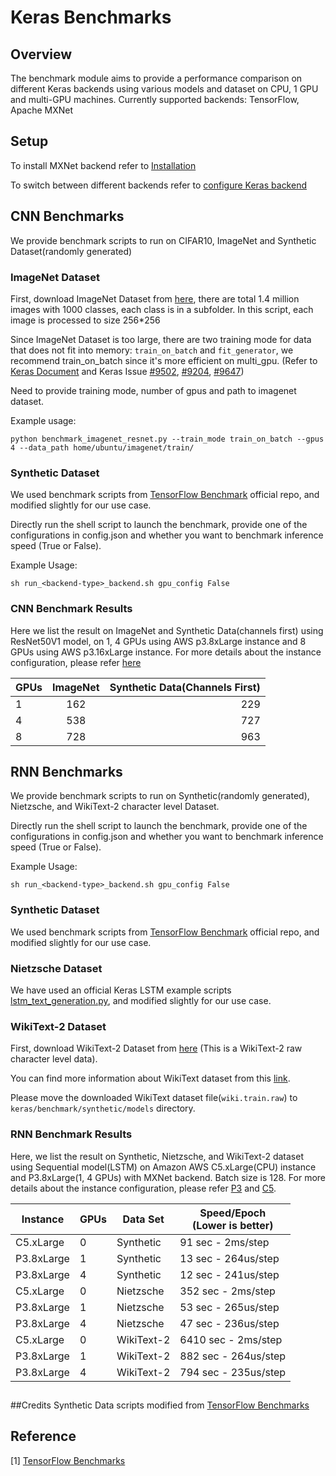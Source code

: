 # Keras Benchmarks

## Overview
The benchmark module aims to provide a performance comparison on different Keras backends using various models and 
dataset on CPU, 1 GPU and multi-GPU machines.
Currently supported backends: TensorFlow, Apache MXNet 

## Setup
To install MXNet backend refer to 
[Installation](https://github.com/awslabs/keras-apache-mxnet/wiki/Installation#1-install-keras-with-apache-mxnet-backend)

To switch between different backends refer to 
[configure Keras backend](https://github.com/awslabs/keras-apache-mxnet/wiki/Installation#2-configure-keras-backend)

## CNN Benchmarks
We provide benchmark scripts to run on CIFAR10, ImageNet and Synthetic Dataset(randomly generated) 
### ImageNet Dataset
First, download ImageNet Dataset from [here](http://image-net.org/download), there are total 1.4 million images 
with 1000 classes, each class is in a subfolder. In this script, each image is processed to size 256*256

Since ImageNet Dataset is too large, there are two training mode for data that does not fit into memory: 
`train_on_batch` and `fit_generator`, we recommend train_on_batch since it's more efficient on multi_gpu.
(Refer to [Keras Document](https://keras.io/getting-started/faq/#how-can-i-use-keras-with-datasets-that-dont-fit-in-memory) 
and Keras Issue [#9502](https://github.com/keras-team/keras/issues/9502), 
[#9204](https://github.com/keras-team/keras/issues/9204), [#9647](https://github.com/keras-team/keras/issues/9647))

Need to provide training mode, number of gpus and path to imagenet dataset.

Example usage:

`python benchmark_imagenet_resnet.py --train_mode train_on_batch --gpus 4 --data_path home/ubuntu/imagenet/train/`

### Synthetic Dataset
We used benchmark scripts from 
[TensorFlow Benchmark](https://github.com/tensorflow/benchmarks/tree/keras-benchmarks/scripts/keras_benchmarks) 
official repo, and modified slightly for our use case.

Directly run the shell script to launch the benchmark, provide one of the configurations in config.json and whether 
you want to benchmark inference speed (True or False). 

Example Usage:

`sh run_<backend-type>_backend.sh gpu_config False`
### CNN Benchmark Results
Here we list the result on ImageNet and Synthetic Data(channels first) using ResNet50V1 model, on 1, 4 GPUs using 
AWS p3.8xLarge instance and 8 GPUs using AWS p3.16xLarge instance. For more details about the instance configuration, 
please refer [here](https://aws.amazon.com/ec2/instance-types/p3/)

| GPUs   | ImageNet  | Synthetic Data(Channels First) |
|--------|:---------:|-------------------------------:|
| 1      | 162       |   229                          |
| 4      | 538       |   727                          |
| 8      | 728       |   963                          |

## RNN Benchmarks

We provide benchmark scripts to run on Synthetic(randomly generated), Nietzsche, and WikiText-2 character level Dataset.

Directly run the shell script to launch the benchmark, provide one of the configurations in config.json and whether you want to benchmark inference speed (True or False). 

Example Usage:

`sh run_<backend-type>_backend.sh gpu_config False`

### Synthetic Dataset

We used benchmark scripts from [TensorFlow Benchmark](https://github.com/tensorflow/benchmarks/tree/keras-benchmarks/scripts/keras_benchmarks) official repo, and modified slightly for our use case.

### Nietzsche Dataset

We have used an official Keras LSTM example scripts [lstm_text_generation.py](https://github.com/keras-team/keras/blob/master/examples/lstm_text_generation.py), and modified slightly for our use case.

### WikiText-2 Dataset

First, download WikiText-2 Dataset from [here](https://s3.amazonaws.com/research.metamind.io/wikitext/wikitext-2-raw-v1.zip) (This is a WikiText-2 raw character level data).

You can find more information about WikiText dataset from this [link](https://einstein.ai/research/the-wikitext-long-term-dependency-language-modeling-dataset).

Please move the downloaded WikiText dataset file(`wiki.train.raw`) to `keras/benchmark/synthetic/models` directory.

### 

### RNN Benchmark Results

Here, we list the result on Synthetic, Nietzsche, and WikiText-2 dataset using Sequential model(LSTM) on Amazon AWS C5.xLarge(CPU) instance and P3.8xLarge(1, 4 GPUs) with MXNet backend. Batch size is 128. For more details about the instance configuration, please refer [P3](https://aws.amazon.com/ec2/instance-types/p3/) and [C5](https://aws.amazon.com/ec2/instance-types/c5/).

| Instance   | GPUs | Data Set   | Speed/Epoch <br />(Lower is better) |
| ---------- | ---- | ---------- | ----------------------------------- |
| C5.xLarge  | 0    | Synthetic  | 91 sec - 2ms/step                   |
| P3.8xLarge | 1    | Synthetic  | 13 sec - 264us/step                 |
| P3.8xLarge | 4    | Synthetic  | 12 sec - 241us/step                 |
| C5.xLarge  | 0    | Nietzsche  | 352 sec -  2ms/step                 |
| P3.8xLarge | 1    | Nietzsche  | 53 sec - 265us/step                 |
| P3.8xLarge | 4    | Nietzsche  | 47 sec - 236us/step                 |
| C5.xLarge  | 0    | WikiText-2 | 6410 sec - 2ms/step                 |
| P3.8xLarge | 1    | WikiText-2 | 882 sec - 264us/step                |
| P3.8xLarge | 4    | WikiText-2 | 794 sec - 235us/step                |

## 
##Credits
Synthetic Data scripts modified from [
TensorFlow Benchmarks](https://github.com/tensorflow/benchmarks/tree/keras-benchmarks)

## Reference
[1] [TensorFlow Benchmarks](https://github.com/tensorflow/benchmarks/tree/keras-benchmarks)